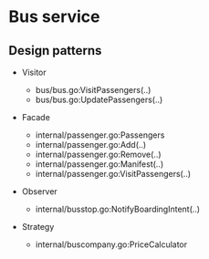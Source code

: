 
# Bus service

## Design patterns

- Visitor
    - bus/bus.go:VisitPassengers(..)
    - bus/bus.go:UpdatePassengers(..)

- Facade
    - internal/passenger.go:Passengers
    - internal/passenger.go:Add(..)
    - internal/passenger.go:Remove(..)
    - internal/passenger.go:Manifest(..)
    - internal/passenger.go:VisitPassengers(..)

- Observer
    - internal/busstop.go:NotifyBoardingIntent(..)

- Strategy
    - internal/buscompany.go:PriceCalculator
